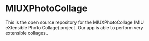 # MIUXPhotoCollage
This is the open source repository for the MIUXPhotoCollage (MIU eXtensible Photo Collage) project. Our app is able to perform very extensible collages..
